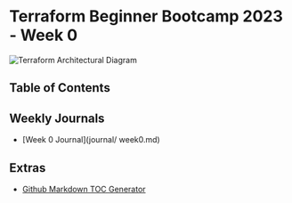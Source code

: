 # Terraform Beginner Bootcamp 2023 - Week 0

![Terraform Architectural Diagram](https://github.com/grover47/terraform-beginner-bootcamp-2023/assets/10213341/314a0d16-e369-41ce-b94f-5112d75b0c3f)

## Table of Contents

## Weekly Journals
- [Week 0 Journal](journal/ week0.md)


## Extras
- [Github Markdown TOC Generator](https://ecotrust-canada.github.io/markdown-toc/)
